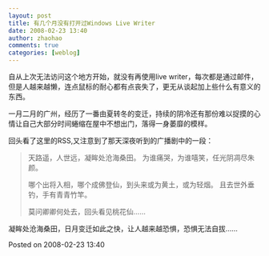 ```yaml
---
layout: post
title: 有几个月没有打开过Windows Live Writer
date: 2008-02-23 13:40
author: zhaohao
comments: true
categories: [weblog]
---
```

自从上次无法访问这个地方开始，就没有再使用live writer，每次都是通过邮件，但是人越来越懒，连点鼠标的耐心都有点丧失了，更无从谈起加上些什么有意义的东西。

一月二月的广州，经历了一番由夏转冬的变迁，持续的阴冷还有那份难以捉摸的心情让自己大部分时间蜷缩在屋中不想出门，落得一身萎靡的模样。

回头看了这里的RSS,又注意到了那天深夜听到的广播剧中的一段：

<blockquote>天路遥，人世远，凝眸处沧海桑田。 为谁痛哭，为谁嘻笑，任光阴凋尽朱颜。

哪个出将入相，哪个成佛登仙，到头来或为黄土，或为轻烟。 且去世外垂钓，手有青青竹竿。

莫问卿卿何处去，回头看见桃花仙……</blockquote>

凝眸处沧海桑田，日月变迁如此之快，让人越来越恐惧，恐惧无法自拔……

Posted on 2008-02-23 13:40
